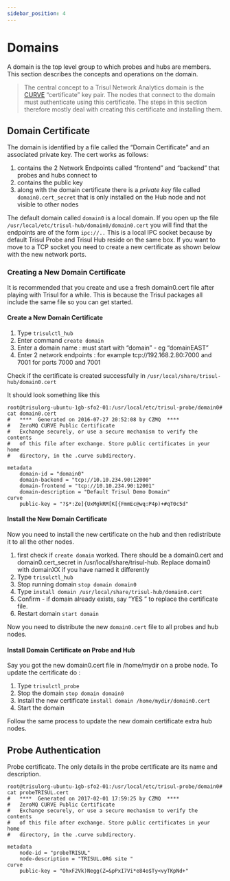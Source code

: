 ```yaml
---
sidebar_position: 4
---
```


# Domains

A domain is the top level group to which probes and hubs are members.
This section describes the concepts and operations on the domain.

> The central concept to a Trisul Network Analytics domain is the [CURVE](http://curvezmq.org/) “certificate” key pair. The nodes that
> connect to the domain must authenticate using this certificate. The
> steps in this section therefore mostly deal with creating this
> certificate and installing them.

## Domain Certificate

The domain is identified by a file called the “Domain Certificate” and
an associated private key. The cert works as follows:

1. contains the 2 Network Endpoints called “frontend” and “backend”
   that probes and hubs connect to
2. contains the public key
3. along with the domain certificate there is a *private key* file
   called `domain0.cert_secret` that is only installed on the Hub node
   and not visible to other nodes

The default domain called `domain0` is a local domain. If you open up
the file `/usr/local/etc/trisul-hub/domain0/domain0.cert` you will find
that the endpoints are of the form `ipc://..` This is a local IPC socket
because by default Trisul Probe and Trisul Hub reside on the same box.
If you want to move to a TCP socket you need to create a new certificate
as shown below with the new network ports.

### Creating a New Domain Certificate

It is recommended that you create and use a fresh domain0.cert file
after playing with Trisul for a while. This is because the Trisul
packages all include the same file so you can get started.

#### Create a New Domain Certificate

1. Type `trisulctl_hub`
2. Enter command `create domain`
3. Enter a domain name : must start with “domain” - eg “domainEAST”
4. Enter 2 network endpoints : for example tcp://192.168.2.80:7000 and
   7001 for ports 7000 and 7001

Check if the certificate is created successfully in `/usr/local/share/trisul-hub/domain0.cert`

It should look something like this

```language-bash
root@trisulorg-ubuntu-1gb-sfo2-01:/usr/local/etc/trisul-probe/domain0# cat domain0.cert 
#   ****  Generated on 2016-07-27 20:52:08 by CZMQ  ****
#   ZeroMQ CURVE Public Certificate
#   Exchange securely, or use a secure mechanism to verify the contents
#   of this file after exchange. Store public certificates in your home
#   directory, in the .curve subdirectory.

metadata
    domain-id = "domain0"
    domain-backend = "tcp://10.10.234.90:12000"
    domain-frontend = "tcp://10.10.234.90:12001"
    domain-description = "Default Trisul Demo Domain"
curve
    public-key = "?$*:Ze]{UxMgkRM[K[{FmmEc@wq:P4p)+#qT0c5d"
```

#### Install the New Domain Certificate

Now you need to install the new certificate on the hub and then
redistribute it to all the other nodes.

1. first check if `create domain` worked. There should be a
   domain0.cert and domain0.cert_secret in /usr/local/share/trisul-hub.
   Replace domain0 with domainXX if you have named it differently
2. Type `trisulctl_hub`
3. Stop running domain `stop domain domain0`
4. Type `install domain /usr/local/share/trisul-hub/domain0.cert`
5. Confirm - if domain already exists, say “YES ” to replace the
   certificate file.
6. Restart domain `start domain`

Now you need to distribute the new `domain0.cert` file to all probes and
hub nodes.

#### Install Domain Certificate on Probe and Hub

Say you got the new domain0.cert file in /home/mydir on a probe node. To
update the certificate do :

1. Type `trisulctl_probe`
2. Stop the domain `stop domain domain0`
3. Install the new certificate `install domain /home/mydir/domain0.cert`
4. Start the domain

Follow the same process to update the new domain certificate extra hub
nodes.

## Probe Authentication

Probe certificate. The only details in the probe certificate are its
name and description.

```language-bash
root@trisulorg-ubuntu-1gb-sfo2-01:/usr/local/etc/trisul-probe/domain0# cat probeTRISUL.cert
#   ****  Generated on 2017-02-01 17:59:25 by CZMQ  ****
#   ZeroMQ CURVE Public Certificate
#   Exchange securely, or use a secure mechanism to verify the contents
#   of this file after exchange. Store public certificates in your home
#   directory, in the .curve subdirectory.

metadata
    node-id = "probeTRISUL"
    node-description = "TRISUL.ORG site "
curve
    public-key = "OhxF2Vk)Negg(Z=&pPxI7Vi*e84o$Ty<vyTKpNd+"
```
